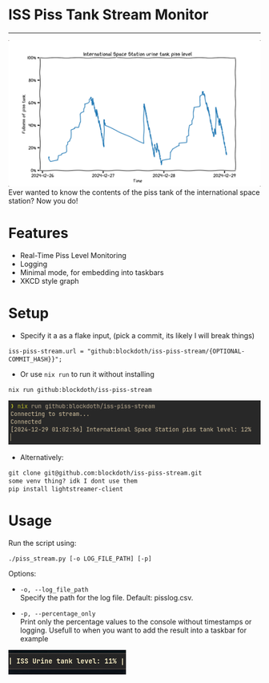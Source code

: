 # ISS Piss Tank Stream Monitor
---
![Piss graph](./screenshots/piss-graph-xkcd.png)
Ever wanted to know the contents of the piss tank of the international space station? Now you do!

# Features
- Real-Time Piss Level Monitoring
- Logging
- Minimal mode, for embedding into taskbars
- XKCD style graph
  
# Setup
- Specify it a as a flake input, (pick a commit, its likely I will break things)
```
iss-piss-stream.url = "github:blockdoth/iss-piss-stream/{OPTIONAL-COMMIT_HASH}}";
```
- Or use `nix run` to run it without installing
```
nix run github:blockdoth/iss-piss-stream 
```
![nix run](./screenshots/nix-run.png)


- Alternatively: 
```
git clone git@github.com:blockdoth/iss-piss-stream.git
some venv thing? idk I dont use them
pip install lightstreamer-client
```
# Usage

Run the script using:
```
./piss_stream.py [-o LOG_FILE_PATH] [-p]
```
Options:
- `-o, --log_file_path` \
    Specify the path for the log file. Default: pisslog.csv.

- `-p, --percentage_only` \
    Print only the percentage values to the console without timestamps or logging. Usefull to when you want to add the result into a taskbar for example

![taskbar](./screenshots/taskbar.png)
